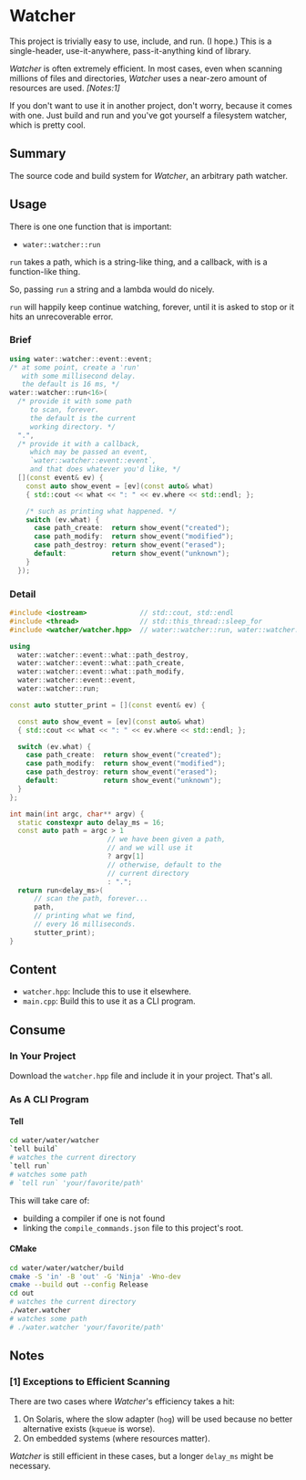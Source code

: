 # Watcher

This project is trivially easy to use, include,
and run. (I hope.) This is a single-header,
use-it-anywhere, pass-it-anything kind of library.

*Watcher* is often extremely efficient. In most cases,
even when scanning millions of files and directories,
*Watcher* uses a near-zero amount of resources are used.
*[Notes:1]*

If you don't want to use it in another project,
don't worry, because it comes with one. Just build
and run and you've got yourself a filesystem
watcher, which is pretty cool.

## Summary

The source code and build system for *Watcher*,
an arbitrary path watcher.

## Usage

There is one one function that is important:
  - `water::watcher::run`

`run` takes a path, which is a string-like thing,
and a callback, with is a function-like thing.

So, passing `run` a string and a lambda would do
nicely.

`run` will happily keep continue watching, forever,
until it is asked to stop or it hits an unrecoverable
error.

### Brief

```cpp
using water::watcher::event::event;
/* at some point, create a 'run'
   with some millisecond delay.
   the default is 16 ms, */
water::watcher::run<16>(
  /* provide it with some path
     to scan, forever.
     the default is the current
     working directory. */
  ".",
  /* provide it with a callback,
     which may be passed an event,
     `water::watcher::event::event`,
     and that does whatever you'd like, */
  [](const event& ev) {
    const auto show_event = [ev](const auto& what)
    { std::cout << what << ": " << ev.where << std::endl; };

    /* such as printing what happened. */
    switch (ev.what) {
      case path_create:  return show_event("created");
      case path_modify:  return show_event("modified");
      case path_destroy: return show_event("erased");
      default:           return show_event("unknown");
    }
  });
```

### Detail

```cpp
#include <iostream>             // std::cout, std::endl
#include <thread>               // std::this_thread::sleep_for
#include <watcher/watcher.hpp>  // water::watcher::run, water::watcher::event

using
  water::watcher::event::what::path_destroy,
  water::watcher::event::what::path_create,
  water::watcher::event::what::path_modify,
  water::watcher::event::event,
  water::watcher::run;

const auto stutter_print = [](const event& ev) {

  const auto show_event = [ev](const auto& what)
  { std::cout << what << ": " << ev.where << std::endl; };

  switch (ev.what) {
    case path_create:  return show_event("created");
    case path_modify:  return show_event("modified");
    case path_destroy: return show_event("erased");
    default:           return show_event("unknown");
  }
};

int main(int argc, char** argv) {
  static constexpr auto delay_ms = 16;
  const auto path = argc > 1
                        // we have been given a path,
                        // and we will use it
                        ? argv[1]
                        // otherwise, default to the
                        // current directory
                        : ".";
  return run<delay_ms>(
      // scan the path, forever...
      path,
      // printing what we find,
      // every 16 milliseconds.
      stutter_print);
}
```

## Content

- `watcher.hpp`:
    Include this to use it elsewhere.
- `main.cpp`:
    Build this to use it as a CLI program.

## Consume

### In Your Project

Download the `watcher.hpp` file and include it in
your project. That's all.

### As A CLI Program

#### Tell

```sh
cd water/water/watcher
`tell build`
# watches the current directory
`tell run`
# watches some path
# `tell run` 'your/favorite/path'
```

This will take care of:
  - building a compiler if one is not found
  - linking the `compile_commands.json` file
    to this project's root.

#### CMake

```sh
cd water/water/watcher/build
cmake -S 'in' -B 'out' -G 'Ninja' -Wno-dev
cmake --build out --config Release
cd out
# watches the current directory
./water.watcher
# watches some path
# ./water.watcher 'your/favorite/path'
```

## Notes

### [1] Exceptions to Efficient Scanning

There are two cases where *Watcher*'s efficiency takes a hit:

1. On Solaris, where the slow adapter (`hog`) will be used
   because no better alternative exists (`kqueue` is worse).
2. On embedded systems (where resources matter).

*Watcher* is still efficient in these cases, but a longer
`delay_ms` might be necessary.
